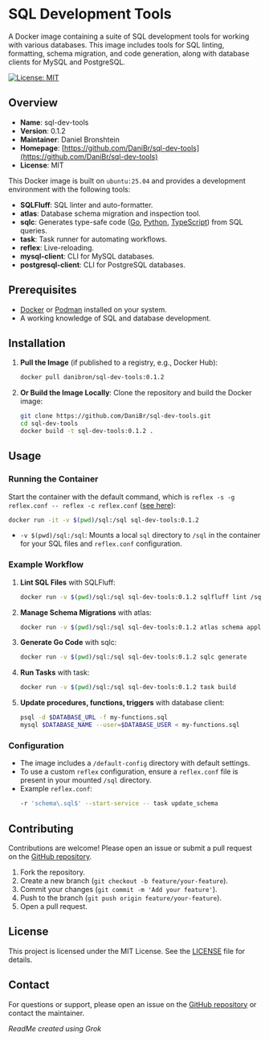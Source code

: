 # SQL Development Tools

A Docker image containing a suite of SQL development tools for working with various databases. This image includes tools for SQL linting, formatting, schema migration, and code generation, along with database clients for MySQL and PostgreSQL.

[![License: MIT](https://img.shields.io/badge/License-MIT-yellow.svg)](https://opensource.org/licenses/MIT)

## Overview

- **Name**: sql-dev-tools
- **Version**: 0.1.2
- **Maintainer**: Daniel Bronshtein
- **Homepage**: [https://github.com/DaniBr/sql-dev-tools](https://github.com/DaniBr/sql-dev-tools)
- **License**: MIT

This Docker image is built on `ubuntu:25.04` and provides a development environment with the following tools:
- **SQLFluff**: SQL linter and auto-formatter.
- **atlas**: Database schema migration and inspection tool.
- **sqlc**: Generates type-safe code ([Go](https://github.com/sqlc-dev/sqlc), [Python](https://github.com/sqlc-dev/sqlc-gen-python), [TypeScript](https://github.com/sqlc-dev/sqlc-gen-typescript)) from SQL queries.
- **task**: Task runner for automating workflows.
- **reflex**: Live-reloading.
- **mysql-client**: CLI for MySQL databases.
- **postgresql-client**: CLI for PostgreSQL databases.

## Prerequisites

- [Docker](https://www.docker.com/get-started) or [Podman](https://podman.io/get-started) installed on your system.
- A working knowledge of SQL and database development.

## Installation

1. **Pull the Image** (if published to a registry, e.g., Docker Hub):
   ```bash
   docker pull danibron/sql-dev-tools:0.1.2
   ```

2. **Or Build the Image Locally**:
   Clone the repository and build the Docker image:
   ```bash
   git clone https://github.com/DaniBr/sql-dev-tools.git
   cd sql-dev-tools
   docker build -t sql-dev-tools:0.1.2 .
   ```

## Usage

### Running the Container

Start the container with the default command,
which is `reflex -s -g reflex.conf -- reflex -c reflex.conf` ([see here](https://github.com/cespare/reflex?tab=readme-ov-file#configuration-file)):
```bash
docker run -it -v $(pwd)/sql:/sql sql-dev-tools:0.1.2
```

- `-v $(pwd)/sql:/sql`: Mounts a local `sql` directory to `/sql` in the container for your SQL files and `reflex.conf` configuration.

### Example Workflow

1. **Lint SQL Files** with SQLFluff:
   ```bash
   docker run -v $(pwd)/sql:/sql sql-dev-tools:0.1.2 sqlfluff lint /sql/queries.sql
   ```

2. **Manage Schema Migrations** with atlas:
   ```bash
   docker run -v $(pwd)/sql:/sql sql-dev-tools:0.1.2 atlas schema apply --url "mysql://user:pass@host:3306/database_name" --file /sql/schema.sql
   ```

3. **Generate Go Code** with sqlc:
   ```bash
   docker run -v $(pwd)/sql:/sql sql-dev-tools:0.1.2 sqlc generate
   ```

4. **Run Tasks** with task:
   ```bash
   docker run -v $(pwd)/sql:/sql sql-dev-tools:0.1.2 task build
   ```

5. **Update procedures, functions, triggers** with database client:
    ```bash
    psql -d $DATABASE_URL -f my-functions.sql
    mysql $DATABASE_NAME --user=$DATABASE_USER < my-functions.sql
    ```

### Configuration

- The image includes a `/default-config` directory with default settings.
- To use a custom `reflex` configuration, ensure a `reflex.conf` file is present in your mounted `/sql` directory.
- Example `reflex.conf`:
  ```bash
  -r 'schema\.sql$' --start-service -- task update_schema
  ```

## Contributing

Contributions are welcome! Please open an issue or submit a pull request on the [GitHub repository](https://github.com/DaniBr/sql-dev-tools).

1. Fork the repository.
2. Create a new branch (`git checkout -b feature/your-feature`).
3. Commit your changes (`git commit -m 'Add your feature'`).
4. Push to the branch (`git push origin feature/your-feature`).
5. Open a pull request.

## License

This project is licensed under the MIT License. See the [LICENSE](LICENSE) file for details.

## Contact

For questions or support, please open an issue on the [GitHub repository](https://github.com/DaniBr/sql-dev-tools) or contact the maintainer.

_ReadMe created using Grok_